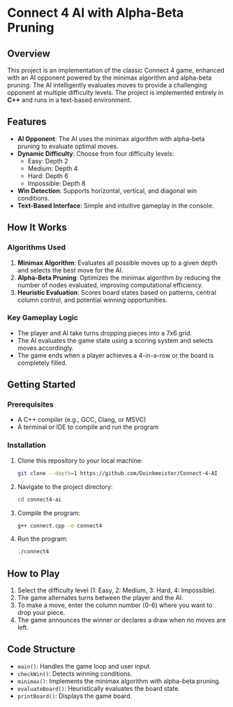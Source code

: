 # Connect 4 AI with Alpha-Beta Pruning

## Overview
This project is an implementation of the classic Connect 4 game, enhanced with an AI opponent powered by the minimax algorithm and alpha-beta pruning. The AI intelligently evaluates moves to provide a challenging opponent at multiple difficulty levels. The project is implemented entirely in **C++** and runs in a text-based environment.

## Features
- **AI Opponent**: The AI uses the minimax algorithm with alpha-beta pruning to evaluate optimal moves.
- **Dynamic Difficulty**: Choose from four difficulty levels:
  - Easy: Depth 2
  - Medium: Depth 4
  - Hard: Depth 6
  - Impossible: Depth 8
- **Win Detection**: Supports horizontal, vertical, and diagonal win conditions.
- **Text-Based Interface**: Simple and intuitive gameplay in the console.

## How It Works
### Algorithms Used
1. **Minimax Algorithm**: Evaluates all possible moves up to a given depth and selects the best move for the AI.
2. **Alpha-Beta Pruning**: Optimizes the minimax algorithm by reducing the number of nodes evaluated, improving computational efficiency.
3. **Heuristic Evaluation**: Scores board states based on patterns, central column control, and potential winning opportunities.

### Key Gameplay Logic
- The player and AI take turns dropping pieces into a 7x6 grid.
- The AI evaluates the game state using a scoring system and selects moves accordingly.
- The game ends when a player achieves a 4-in-a-row or the board is completely filled.

## Getting Started
### Prerequisites
- A C++ compiler (e.g., GCC, Clang, or MSVC)
- A terminal or IDE to compile and run the program

### Installation
1. Clone this repository to your local machine:
   ```bash
   git clone --depth=1 https://github.com/Doinkmeister/Connect-4-AI
   ```
2. Navigate to the project directory:
   ```bash
   cd connect4-ai
   ```
3. Compile the program:
   ```bash
   g++ connect.cpp -o connect4
   ```
4. Run the program:
   ```bash
   ./connect4
   ```

## How to Play
1. Select the difficulty level (1: Easy, 2: Medium, 3: Hard, 4: Impossible).
2. The game alternates turns between the player and the AI.
3. To make a move, enter the column number (0-6) where you want to drop your piece.
4. The game announces the winner or declares a draw when no moves are left.

## Code Structure
- `main()`: Handles the game loop and user input.
- `checkWin()`: Detects winning conditions.
- `minimax()`: Implements the minimax algorithm with alpha-beta pruning.
- `evaluateBoard()`: Heuristically evaluates the board state.
- `printBoard()`: Displays the game board.

